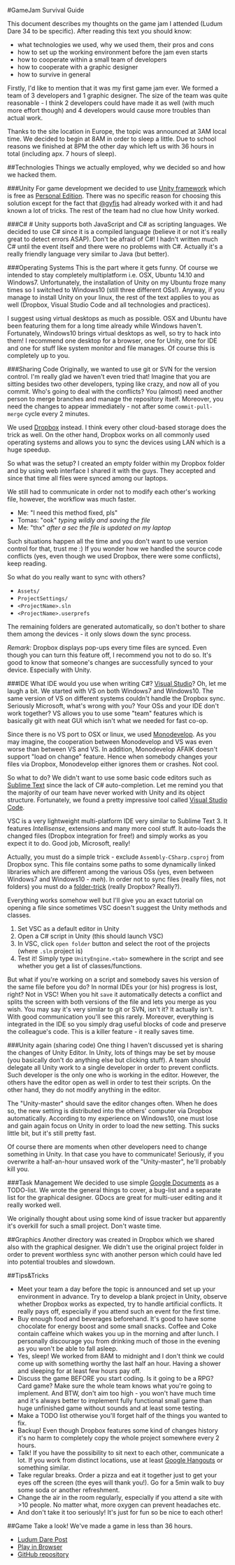 #GameJam Survival Guide

This document describes my thoughts on the game jam I attended (Ludum Dare 34 to be specific). After reading this text you should know:

- what technologies we used, why we used them, their pros and cons
- how to set up the working environment before the jam even starts
- how to cooperate within a small team of developers
- how to cooperate with a graphic designer 
- how to survive in general

Firstly, I'd like to mention that it was my first game jam ever. We formed a team of 3 developers and 1 graphic designer. The size of the team was quite reasonable - I think 2 developers could have made it as well (with much more effort though) and 4 developers would cause more troubles than actual work.

Thanks to the site location in Europe, the topic was announced at 3AM local time. We decided to begin at 8AM in order to sleep a little. Due to school reasons we finished at 8PM the other day which left us with 36 hours in total (including apx. 7 hours of sleep).

##Technologies
Things we actually employed, why we decided so and how we hacked them.

###Unity
For game development we decided to use [Unity framework](https://unity3d.com/) which is free as [Personal Edition](https://unity3d.com/unity/personal-edition). There was no specific reason for choosing this solution except for the fact that [@gyfis](https://github.com/Gyfis) had already worked with it and had known a lot of tricks. The rest of the team had no clue how Unity worked.

###C# #
Unity supports both JavaScript and C# as scripting languages. We decided to use C# since it is a compiled language (believe it or not it's really great to detect errors ASAP). Don't be afraid of C#! I hadn't written much C# until the event itself and there were no problems with C#. Actually it's a really friendly language very similar to Java (but better).

###Operating Systems
This is the part where it gets funny. Of course we intended to stay completely multiplatform i.e. OSX, Ubuntu 14.10 and Windows7. Unfortunately, the installation of Unity on my Ubuntu froze many times so I switched to Windows10 (still three different OSs!). Anyway, if you manage to install Unity on your linux, the rest of the text applies to you as well (Dropbox, Visual Studio Code and all technologies and practices).

I suggest using virtual desktops as much as possible. OSX and Ubuntu have been featuring them for a long time already while Windows haven't. Fortunately, Windows10 brings virtual desktops as well, so try to hack into them! I recommend one desktop for a browser, one for Unity, one for IDE and one for stuff like system monitor and file manages. Of course this is completely up to you.

###Sharing Code
Originally, we wanted to use git or SVN for the version control. I'm really glad we haven't even tried that! Imagine that you are sitting besides two other developers, typing like crazy, and now all of you commit. Who's going to deal with the conflicts? You (almost) need another person to merge branches and manage the repository itself. Moreover, you need the changes to appear immediately - not after some `commit-pull-merge` cycle every 2 minutes.

We used [Dropbox](http://dropbox.com) instead. I think every other cloud-based storage does the trick as well. On the other hand, Dropbox works on all commonly used operating systems and allows you to sync the devices using LAN which is a huge speedup.

So what was the setup? I created an empty folder within my Dropbox folder and by using web interface I shared it with the guys. They accepted and since that time all files were synced among our laptops.

We still had to communicate in order not to modify each other's working file, however, the workflow was much faster.
- Me: "I need this method fixed, pls"
- Tomas: "ook" *typing wildly and saving the file*
- Me: "thx" *after a sec the file is updated on my laptop*

Such situations happen all the time and you don't want to use version control for that, trust me :) If you wonder how we handled the source code conflicts (yes, even though we used Dropbox, there were some conflicts), keep reading.

So what do you really want to sync with others?
- `Assets/`
- `ProjectSettings/`
- `<ProjectName>.sln`
- `<ProjectName>.userprefs`

The remaining folders are generated automatically, so don't bother to share them among the devices - it only slows down the sync process.

*Remark:* Dropbox displays pop-ups every time files are synced. Even though you can turn this feature off, I recommend you not to do so. It's good to know that someone's changes are successfully synced to your device. Especially with Unity.

###IDE
What IDE would you use when writing C#? [Visual Studio](https://www.visualstudio.com/)? Oh, let me laugh a bit. We started with VS on both Windows7 and Windows10. The same version of VS on different systems couldn't handle the Dropbox sync. Seriously Microsoft, what's wrong with you? Your OSs and your IDE don't work together? VS allows you to use some "team" features which is basically git with neat GUI which isn't what we needed for fast co-op.

Since there is no VS port to OSX or linux, we used [Monodevelop](http://www.monodevelop.com/). As you may imagine, the cooperation between Monodevelop and VS was even worse than between VS and VS. In addition, Monodevelop AFAIK doesn't support "load on change" feature. Hence when somebody changes your files via Dropbox, Monodevelop either ignores them or crashes. Not cool.

So what to do? We didn't want to use some basic code editors such as [Sublime Text](http://www.sublimetext.com/) since the lack of C# auto-completion. Let me remind you that the majority of our team have never worked with Unity and its object structure. Fortunately, we found a pretty impressive tool called [Visual Studio Code](https://www.visualstudio.com).
  
VSC is a very lightweight multi-platform IDE very similar to Sublime Text 3. It features *Intellisense*, extensions and many more cool stuff. It auto-loads the changed files (Dropbox integration for free!) and simply works as you expect it to do. Good job, Microsoft, really!

Actually, you must do a simple trick - exclude `Assembly-CSharp.csproj` from Dropbox sync. This file contains some paths to some dynamically linked libraries which are different among the various OSs (yes, even between Windows7 and Windows10 - *meh*). In order not to sync files (really files, not folders) you must do a [folder-trick](http://superuser.com/a/757498/437870) (really Dropbox? Really?).

Everything works somehow well but I'll give you an exact tutorial on opening a file since sometimes VSC doesn't suggest the Unity methods and classes.

1. Set VSC as a default editor in Unity
2. Open a C# script in Unity (this should launch VSC)
3. In VSC, click `open folder` button and select the root of the projects (where `.sln` project is)
4. Test it! Simply type `UnityEngine.<tab>` somewhere in the script and see whether you get a list of classes/functions.

But what if you're working on a script and somebody saves his version of the same file before you do? In normal IDEs your (or his) progress is lost, right? Not in VSC! When you hit `save` it automatically detects a conflict and splits the screen with both versions of the file and lets you merge as you wish. You may say it's very similar to git or SVN, isn't it? It actually isn't. With good communication you'll see this rarely. Moreover, everything is integrated in the IDE so you simply drag useful blocks of code and preserve the colleague's code. This is a killer feature - it really saves time.

###Unity again (sharing code)
One thing I haven't discussed yet is sharing the changes of Unity Editor. In Unity, lots of things may be set by mouse (you basically don't do anything else but clicking stuff). A team should delegate all Unity work to a single developer in order to prevent conflicts. Such developer is the only one who is working in the editor. However, the others have the editor open as well in order to test their scripts. On the other hand, they do not modify anything in the editor.

The "Unity-master" should save the editor changes often. When he does so, the new setting is distributed into the others' computer via Dropbox automatically. According to my experience on Windows10, one must lose and gain again focus on Unity in order to load the new setting. This sucks little bit, but it's still pretty fast.

Of course there are moments when other developers need to change something in Unity. In that case you have to communicate! Seriously, if you overwrite a half-an-hour unsaved work of the "Unity-master", he'll probably kill you.

###Task Management
We decided to use simple [Google Documents](https://www.google.com/docs/about/) as a TODO-list. We wrote the general things to cover, a bug-list and a separate list for the graphical designer. GDocs are great for multi-user editing and it really worked well.

We originally thought about using some kind of issue tracker but apparently it's overkill for such a small project. Don't waste time.

##Graphics
Another directory was created in Dropbox which we shared also with the graphical designer. We didn't use the original project folder in order to prevent worthless sync with another person which could have led into potential troubles and slowdown.

##Tips&Tricks
- Meet your team a day before the topic is announced and set up your environment in advance. Try to develop a blank project in Unity, observe whether Dropbox works as expected, try to handle artificial conflicts. It really pays off, especially if you attend such an event for the first time.
- Buy enough food and beverages beforehand. It's good to have some chocolate for energy boost and some small snacks. Coffee and Coke contain caffeine which wakes you up in the morning and after lunch. I personally discourage you from drinking much of those in the evening as you won't be able to fall asleep.
- Yes, sleep! We worked from 8AM to midnight and I don't think we could come up with something worthy the last half an hour. Having a shower and sleeping for at least few hours pay off.
- Discuss the game BEFORE you start coding. Is it going to be a RPG? Card game? Make sure the whole team knows what you're going to implement. And BTW, don't aim too high - you won't have much time and it's always better to implement fully functional small game than huge unfinished game without sounds and at least some testing.
- Make a TODO list otherwise you'll forget half of the things you wanted to fix.
- Backup! Even though Dropbox features some kind of changes history it's no harm to completely copy the whole project somewhere every 2 hours.
- Talk! If you have the possibility to sit next to each other, communicate a lot. If you work from distinct locations, use at least [Google Hangouts](https://hangouts.google.com/) or something similar.
- Take regular breaks. Order a pizza and eat it together just to get your eyes off the screen (the eyes will thank you!). Go for a 5min walk to buy some soda or another refreshment.
- Change the air in the room regularly, especially if you attend a site with >10 people. No matter what, more oxygen can prevent headaches etc.
- And don't take it too seriously! It's just for fun so be nice to each other!

##Game
Take a look! We've made a game in less than 36 hours.
- [Ludum Dare Post](http://ludumdare.com/compo/ludum-dare-34/?action=preview&uid=63882)
- [Play in Browser](http://randomgamers.github.io/GMOOvergrowth/)
- [GitHub repository](https://github.com/randomgamers/GMOOvergrowth)
